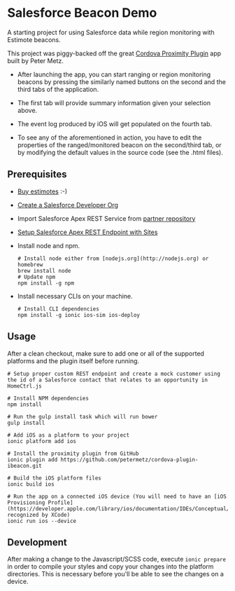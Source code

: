 Salesforce Beacon Demo
=====================

A starting project for using Salesforce data while region monitoring with Estimote beacons.

This project was piggy-backed off the great [Cordova Proximity Plugin](https://github.com/petermetz/cordova-plugin-ibeacon) app built by Peter Metz.

* After launching the app, you can start ranging or region monitoring beacons by pressing the similarly named buttons on the
second and the third tabs of the application.

* The first tab will provide summary information given your selection above.
 
* The event log produced by iOS will get populated on the fourth tab.

* To see any of the aforementioned in action, you have to edit the properties of the ranged/monitored beacon on the
second/third tab, or by modifying the default values in the source code (see the .html files).

## Prerequisites

* [Buy estimotes](http://estimote.com/) :-)

* [Create a Salesforce Developer Org](https://developer.salesforce.com/signup)

* Import Salesforce Apex REST Service from [partner repository]()

* [Setup Salesforce Apex REST Endpoint with Sites](http://www.wadewegner.com/2013/03/creating-anonymous-rest-apis-with-salesforce-com/)

* Install node and npm.

    ```
    # Install node either from [nodejs.org](http://nodejs.org) or homebrew
    brew install node
    # Update npm
    npm install -g npm
    ```

* Install necessary CLIs on your machine.
    
    ```
    # Install CLI dependencies
    npm install -g ionic ios-sim ios-deploy
    ```
    
## Usage

After a clean checkout, make sure to add one or all of the supported platforms and the plugin itself before running.
    
    # Setup proper custom REST endpoint and create a mock customer using the id of a Salesforce contact that relates to an opportunity in HomeCtrl.js

    # Install NPM dependencies
    npm install
    
    # Run the gulp install task which will run bower
    gulp install
    
    # Add iOS as a platform to your project
    ionic platform add ios 
    
    # Install the proximity plugin from GitHub
    ionic plugin add https://github.com/petermetz/cordova-plugin-ibeacon.git
    
    # Build the iOS platform files
    ionic build ios

    # Run the app on a connected iOS device (You will need to have an [iOS Provisioning Profile](https://developer.apple.com/library/ios/documentation/IDEs/Conceptual/AppStoreDistributionTutorial/CreatingYourTeamProvisioningProfile/CreatingYourTeamProvisioningProfile.html) recognized by XCode)
    ionic run ios --device
    
## Development

After making a change to the Javascript/SCSS code, execute ``ionic prepare`` in order to compile your styles and copy your changes into the 
platform directories. This is necessary before you'll be able to see the changes on a device.
